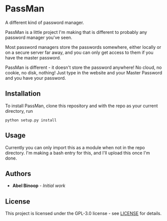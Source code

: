 # PassMan
A different kind of password manager.

PassMan is a little project I'm making that is different to probably any password manager you've seen.

Most password managers store the passwords somewhere, either locally or on a secure server far away, and you can only get access to them if you have the master password.

PassMan is different - it doesn't store the password anywhere! No cloud, no cookie, no disk, nothing! Just type in the website and your Master Password and you have your password.

## Installation
To install PassMan, clone this repository and with the repo as your current directory, run
```
python setup.py install
```

## Usage
Currently you can only import this as a module when not in the repo directory. I'm making a bash entry for this, and I'll upload this once I'm done.

## Authors
* **Abel Binoop** - *Initial work*

## License
This project is licensed under the GPL-3.0 license - see [LICENSE](LICENSE) for details.

